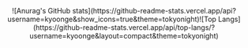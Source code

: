<div align="center">
  ![Anurag's GitHub stats](https://github-readme-stats.vercel.app/api?username=kyoonge&show_icons=true&theme=tokyonight)![Top Langs](https://github-readme-stats.vercel.app/api/top-langs/?username=kyoonge&layout=compact&theme=tokyonight)
</div>
